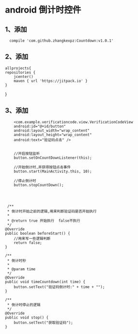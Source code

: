 # android 倒计时控件

 ## 1、添加
      compile 'com.github.zhangkexpz:Countdown:v1.0.1'

 ## 2、添加 
 
    allprojects{
    repositories {
        jcenter()
        maven { url 'https://jitpack.io' }
    }
}


## 3、添加
        <com.example.verificationcode.view.VerificationCodeView
        android:id="@+id/button"
        android:layout_width="wrap_content"
        android:layout_height="wrap_content"
        android:text="验证码点击" />


        //开启按钮监听
        button.setOnCountDownListener(this);

        //开始倒计时,并获得按钮点击事件
        button.start(MainActivity.this, 10);
        
        //停止倒计时
        button.stopCountDown();
        
        
        
        
     /**
     * 倒计时开始之前的逻辑,用来判断验证码是否开始执行
     *
     * @return true 开始执行  false不执行
     */
    @Override
    public boolean beforeStart() {
        //用来写一些逻辑判断
        return false;
    }

    /**
     * 倒计时秒
     *
     * @param time
     */
    @Override
    public void timeCountdown(int time) {
        button.setText("验证码倒计时:" + time + "");
    }

    /**
     * 倒计时停止的逻辑
     */
    @Override
    public void stop() {
        button.setText("获取验证码");
    }
         
        


